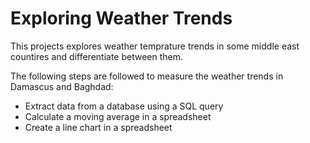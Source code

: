 # Exploring Weather Trends

This projects explores weather temprature trends in some middle east countires and differentiate between them. 

The following steps are followed to measure the weather trends in Damascus and Baghdad:  
- Extract data from a database using a SQL query
- Calculate a moving average in a spreadsheet
- Create a line chart in a spreadsheet
